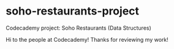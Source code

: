 # soho-restaurants-project
Codecademy project: Soho Restaurants (Data Structures)

Hi to the people at Codecademy! Thanks for reviewing my work!
